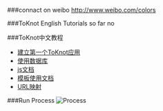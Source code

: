 ###connact on weibo
http://www.weibo.com/colors

###ToKnot English Tutorials
 so far no

###ToKnot中文教程

* [建立第一个ToKnot应用](https://github.com/chopins/toknot/blob/master/doc/quickstart.first-app.mdown)
* [使用数据库](https://github.com/chopins/toknot/blob/master/doc/use.database.mdown)
* [js文档](https://github.com/chopins/toknot/blob/master/doc/toknot-javascript-lib-doc.mdown)
* [模板使用文档](https://github.com/chopins/toknot/blob/master/doc/toknot-view-template-doc.mdown)
* [URL映射](https://github.com/chopins/toknot/blob/master/doc/toknot-url-mapping-doc.mdown)

###Run Process
![Process](https://raw.github.com/chopins/toknot/master/doc/toknot-run-flow-chart.png "process")
